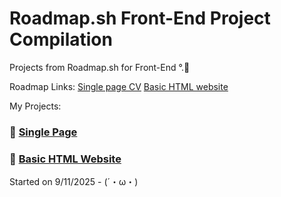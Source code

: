 # Roadmap.sh Front-End Project Compilation

Projects from Roadmap.sh for Front-End ͏͏͏°.🍥

Roadmap Links:
<a href="https://roadmap.sh/projects/single-page-cv"> Single page CV</a>
<a href="https://roadmap.sh/projects/basic-html-website">Basic HTML website</a>

My Projects:

### 📌 [Single Page ](single-page-cv/index.html)

### 📌 [Basic HTML Website](basic-html-website/index.html)

Started on 9/11/2025 - (´・ω・)
